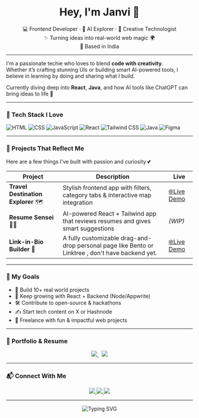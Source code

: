 <h1 align="center">Hey, I'm Janvi 👋</h1>
<p align="center">
  💻 Frontend Developer · 🤖 AI Explorer · 🎨 Creative Technologist <br/>
  ✨ Turning ideas into real-world web magic 🌍 <br/>
  📍 Based in India
</p>

---

I'm a passionate techie who loves to blend **code with creativity**.  
Whether it’s crafting stunning UIs or building smart AI-powered tools, I believe in learning by doing and sharing what I build.  

Currently diving deep into **React**, **Java**, and how AI tools like ChatGPT can bring ideas to life 🤍

---

### 🚀 Tech Stack I Love

![HTML](https://img.shields.io/badge/-HTML-E34F26?style=for-the-badge&logo=html5&logoColor=white)
![CSS](https://img.shields.io/badge/-CSS-1572B6?style=for-the-badge&logo=css3&logoColor=white)
![JavaScript](https://img.shields.io/badge/-JS-F7DF1E?style=for-the-badge&logo=javascript&logoColor=black)
![React](https://img.shields.io/badge/-React-20232A?style=for-the-badge&logo=react&logoColor=61DAFB)
![Tailwind CSS](https://img.shields.io/badge/-Tailwind-38B2AC?style=for-the-badge&logo=tailwind-css&logoColor=white)
![Java](https://img.shields.io/badge/-Java-ED8B00?style=for-the-badge&logo=java&logoColor=white)
![Figma](https://img.shields.io/badge/-Figma-F24E1E?style=for-the-badge&logo=figma&logoColor=white)

---

### 🌟  Projects That Reflect Me

Here are a few things I've built with passion and curiosity 💕

| Project | Description | Live |
|--------|-------------|------|
| **Travel Destination Explorer** 🗺️ | Stylish frontend app with filters, category tabs & interactive map integration | [🌐Live Demo](https://travel-destination-explorer-neon.vercel.app/) |
| **Resume Sensei** 🧠💼 | AI-powered React + Tailwind app that reviews resumes and gives smart suggestions |  *(WIP)* |
| **Link-in-Bio Builder** 🔗 | A fully customizable drag-and-drop personal page like Bento or Linktree , don't have backend yet.| [🌐Live Demo](https://dev-link-tree.vercel.app/)  |

---

### 🎯 My Goals

- 🧩 Build 10+ real world projects  
- 🌱 Keep growing with React + Backend (Node/Appwrite)  
- 🛠 Contribute to open-source & hackathons  
- ✍️ Start tech content on X or Hashnode  
- 🧃 Freelance with fun & impactful web projects

---

### 💼 Portfolio & Resume

<p align="center">
  <a href="https://janvichaturvedi-portfolio.vercel.app/" target="_blank">
    <img src="https://img.shields.io/badge/-View%20Portfolio-1DBF73?style=for-the-badge&logo=vercel&logoColor=white" />
  </a>
  &nbsp;
  <a href="https://drive.google.com/file/d/1xaUAyXUc6t4hgPmaT3tH3l9EUXpznm-L/view?usp=sharing" target="_blank">
    <img src="https://img.shields.io/badge/-My%20Resume-blueviolet?style=for-the-badge&logo=google-drive&logoColor=white" />
  </a>
</p>


---

### 📬 Connect With Me

<p align="center">
  <a href="mailto:janvichaturvedi82@gmail.com" target="_blank">
    <img src="https://img.shields.io/badge/-Email-D14836?style=for-the-badge&logo=gmail&logoColor=white" />
  </a>
  <a href="https://x.com/cjanvi1010" target="_blank">
    <img src="https://img.shields.io/badge/-X(Twitter)-000000?style=for-the-badge&logo=twitter&logoColor=white" />
  </a>
  <a href="https://www.linkedin.com/in/janvi1010/" target="_blank">
    <img src="https://img.shields.io/badge/-LinkedIn-0077B5?style=for-the-badge&logo=linkedin&logoColor=white" />
  </a>
</p>

---

<div align="center">
  <img src="https://readme-typing-svg.demolab.com?font=Fira+Code&weight=600&pause=1000&color=61DAFB&width=500&lines=Code+by+heart%2C+build+with+purpose+by+Janvi" alt="Typing SVG" />
</div>

